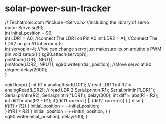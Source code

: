 # solar-power-sun-tracker
// Techatronic.com
#include <Servo.h>      //including the library of servo motor 
Servo sg90;             
int initial_position = 90;   
int LDR1 = A0;          //connect The LDR1 on Pin A0
int LDR2 = A1;          //Connect The LDR2 on pin A1
int error = 5;         
int servopin=4;         //You can change servo just makesure its on arduino's PWM pin
void setup() 
{
  sg90.attach(servopin);  
  pinMode(LDR1, INPUT);   
  pinMode(LDR2, INPUT);
  sg90.write(initial_position);   //Move servo at 90 degree
  delay(2000);           
}  
 
void loop() 
{ 
  int R1 = analogRead(LDR1); // read  LDR 1
  int R2 = analogRead(LDR2); // read  LDR 2
  Serial.println(R1);
  Serial.println("LDR1");
  Serial.println(R2);
  Serial.println("LDR1");
  delay(300);
  int diff1= abs(R1 - R2);   
  int diff2= abs(R2 - R1);
  if((diff1 <= error) || (diff2 <= error)) {
  } else {    
    if(R1 > R2)
    {
      initial_position = --initial_position;  
    }
    if(R1 < R2) 
    {
      initial_position = ++initial_position; 
    }
  }
  sg90.write(initial_position); 
  delay(100);
}
